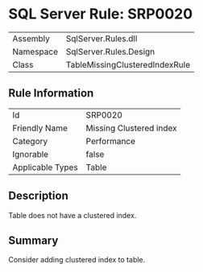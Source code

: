 [This document is automatically generated. All changed made to it WILL be lost]: <>  
  
# SQL Server Rule: SRP0020  
  
|    |    |
|----|----|
| Assembly | SqlServer.Rules.dll   |
| Namespace | SqlServer.Rules.Design |
| Class | TableMissingClusteredIndexRule |
  
## Rule Information  
  
|    |    |
|----|----|
| Id | SRP0020 |
| Friendly Name | Missing Clustered index |
| Category | Performance |
| Ignorable | false |
| Applicable Types | Table  |
  
## Description  
  
Table does not have a clustered index.  
  
## Summary  
  
Consider adding clustered index to table.  


